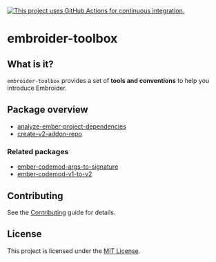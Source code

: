 [![This project uses GitHub Actions for continuous integration.](https://github.com/ijlee2/embroider-toolbox/actions/workflows/ci.yml/badge.svg)](https://github.com/ijlee2/embroider-toolbox/actions/workflows/ci.yml)

# embroider-toolbox


## What is it?

`embroider-toolbox` provides a set of **tools and conventions** to help you introduce Embroider.


## Package overview

- [analyze-ember-project-dependencies](/packages/analyze-ember-project-dependencies/README.md)
- [create-v2-addon-repo](/packages/create-v2-addon-repo/README.md)


### Related packages

- [ember-codemod-args-to-signature](https://github.com/ijlee2/ember-codemod-args-to-signature)
- [ember-codemod-v1-to-v2](https://github.com/ijlee2/ember-codemod-v1-to-v2)


## Contributing

See the [Contributing](CONTRIBUTING.md) guide for details.


## License

This project is licensed under the [MIT License](LICENSE.md).
